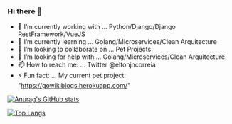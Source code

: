 ### Hi there 👋

- 🔭 I’m currently working with ... Python/Django/Django RestFramework/VueJS
- 🌱 I’m currently learning ... Golang/Microservices/Clean Arquitecture
- 👯 I’m looking to collaborate on ... Pet Projects
- 🤔 I’m looking for help with ... Golang/Microservices/Clean Arquitecture
- 📫 How to reach me: ... Twitter @eltonjncorreia
- ⚡ Fun fact: ... My current pet project: "https://gowikiblogs.herokuapp.com/"

[![Anurag's GitHub stats](https://github-readme-stats.vercel.app/api?username=eltonjncorreia&count_private=true&theme=dracula&include_all_commits=true)](https://github.com/anuraghazra/github-readme-stats)

[![Top Langs](https://github-readme-stats.vercel.app/api/top-langs/?username=eltonjncorreia&count_private=true&layout=compact&hide=javascript,html,css,PHP,DIGITAL%20Command%20Language&theme=dracula)](https://github.com/anuraghazra/github-readme-stats)
